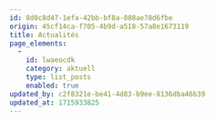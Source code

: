 ```yaml
---
id: 8d0c8d47-1efa-42bb-bf8a-088ae78d6fbe
origin: 45cf14ca-f705-4b9d-a518-57a8e1673119
title: Actualités
page_elements:
  -
    id: lwaeocdk
    category: aktuell
    type: list_posts
    enabled: true
updated_by: c2f8321e-be41-4d83-b9ee-8136dba46b39
updated_at: 1715933825
---
```

